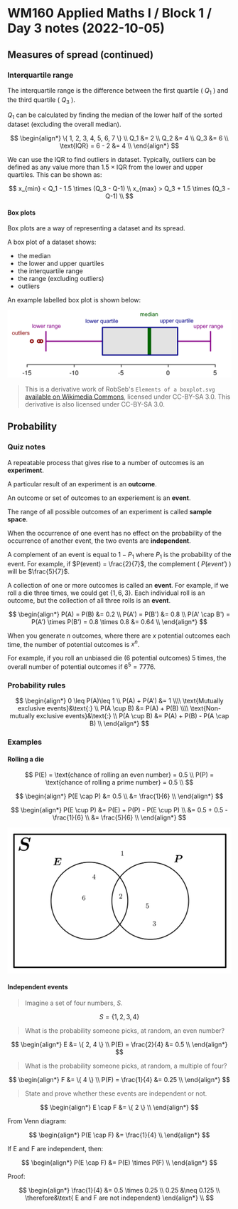 # WM160 Applied Maths I / Block 1 / Day 3 notes (2022-10-05)

## Measures of spread (continued)

### Interquartile range

The interquartile range is the difference between the first quartile ( $Q_{1}$ ) and the third quartile ( $Q_{3}$ ).

$Q_1$ can be calculated by finding the median of the lower half of the sorted dataset (excluding the overall median).

$$
\begin{align*}
\{ 1, 2, 3, 4, 5, 6, 7 \} \\
Q_1 &= 2 \\
Q_2 &= 4 \\
Q_3 &= 6 \\
\text{IQR} = 6 - 2 &= 4 \\
\end{align*}
$$

We can use the IQR to find outliers in dataset. Typically, outliers can be defined as any value more than $1.5 \times \text{IQR}$ from the lower and upper quartiles. This can be shown as:

$$
x_{min} < Q_1 - 1.5 \times (Q_3 - Q-1) \\
x_{max} > Q_3 + 1.5 \times (Q_3 - Q-1) \\
$$

#### Box plots

Box plots are a way of representing a dataset and its spread.

A box plot of a dataset shows:

- the median
- the lower and upper quartiles
- the interquartile range
- the range (excluding outliers)
- outliers

An example labelled box plot is shown below:

![Example of a box plot, with its key elements labelled](./box%20plot.png)

> This is a derivative work of RobSeb's `Elements of a boxplot.svg` [available on Wikimedia Commons](https://commons.wikimedia.org/wiki/File:Elements_of_a_boxplot.svg), licensed under CC-BY-SA 3.0. This derivative is also licensed under CC-BY-SA 3.0.

## Probability

### Quiz notes

A repeatable process that gives rise to a number of outcomes is an **experiment**.

A particular result of an experiment is an **outcome**.

An outcome or set of outcomes to an experiement is an **event**.

The range of all possible outcomes of an experiment is called **sample space**.

When the occurrence of one event has no effect on the probability of the occurrence of another event, the two events are **independent**.

A complement of an event is equal to $1 - P_1$ where $P_1$ is the probability of the event. For example, if $P(event) = \frac{2}{7}$, the complement ( $P(event')$ ) will be $\frac{5}{7}$.

A collection of one or more outcomes is called an **event**. For example, if we roll a die three times, we could get $\{1, 6, 3\}$. Each individual roll is an outcome, but the collection of all three rolls is an **event**.

$$
\begin{align*}
P(A) = P(B) &= 0.2 \\
P(A') = P(B') &= 0.8 \\
P(A' \cap B') = P(A') \times P(B') = 0.8 \times 0.8 &= 0.64
\\
\end{align*}
$$

When you generate $n$ outcomes, where there are $x$ potential outcomes each time, the number of potential outcomes is $x^n$.

For example, if you roll an unbiased die (6 potential outcomes) 5 times, the overall number of potential outcomes if $6^5 = 7776$.

### Probability rules

$$
\begin{align*}
  0 \leq P(A)\leq 1 \\
  P(A) + P(A') &= 1 \\\\
  \text{Mutually exclusive events}&\text{:} \\
  P(A \cup B) &= P(A) + P(B) \\\\
  \text{Non-mutually exclusive events}&\text{:} \\
  P(A \cup B) &= P(A) + P(B) - P(A \cap B) \\
\end{align*}
$$

### Examples

#### Rolling a die

$$
P(E) = \text{chance of rolling an even number} = 0.5 \\
P(P) = \text{chance of rolling a prime number} = 0.5 \\
$$

$$
\begin{align*}
  P(E \cap P) &= 0.5 \\
              &= \frac{1}{6} \\
\end{align*}
$$

$$
\begin{align*}
  P(E \cup P) &= P(E) + P(P) - P(E \cup P) \\
              &= 0.5 + 0.5 - \frac{1}{6} \\
              &= \frac{5}{6} \\
\end{align*}
$$

![](./venn1.png)

#### Independent events

> Imagine a set of four numbers, $S$.

$$
S = \{ 1, 2, 3, 4 \}
$$

> What is the probability someone picks, at random, an even number?

$$
\begin{align*}
  E &= \{ 2, 4 \} \\
  P(E) = \frac{2}{4} &= 0.5 \\
\end{align*}
$$

> What is the probability someone picks, at random, a multiple of four?

$$
\begin{align*}
  F &= \{ 4 \} \\
  P(F) = \frac{1}{4} &= 0.25 \\
\end{align*}
$$

> State and prove whether these events are independent or not.

$$
\begin{align*}
  E \cap F &= \{ 2 \} \\
\end{align*}
$$

From Venn diagram:

$$
\begin{align*}
  P(E \cap F) &= \frac{1}{4} \\
\end{align*}
$$

If E and F are independent, then:

$$
\begin{align*}
  P(E \cap F) &= P(E) \times P(F) \\
\end{align*}
$$

Proof:

$$
\begin{align*}
  \frac{1}{4} &= 0.5 \times 0.25 \\
  0.25 &\neq 0.125 \\
\therefore&\text{ E and F are not independent}
\end{align*} \\
$$

